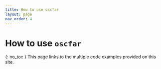 ```yaml
---
title: How to use oscfar
layout: page
nav_order: 4
---
```


# How to use `oscfar`
{: no_toc }
This page links to the multiple code examples provided on this site. 